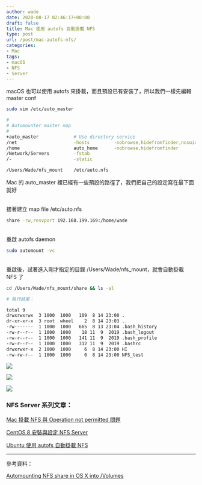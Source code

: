 ```yaml
---
author: wade
date: 2020-08-17 02:46:17+00:00
draft: false
title: Mac 使用 autofs 自動掛載 NFS
type: post
url: /post/mac-autofs-nfs/
categories:
- Mac
tags:
- macOS
- NFS
- Server
---
```


macOS 也可以使用 autofs 來掛載，而且預設已有安裝了，所以我們一樣先編輯 master conf

```bash
sudo vim /etc/auto_master
```

```bash
#
# Automounter master map
#
+auto_master             # Use directory service
/net                     -hosts         -nobrowse,hidefromfinder,nosuid
/home                    auto_home	    -nobrowse,hidefromfinder
/Network/Servers         -fstab
/-                       -static

/Users/Wade/nfs_mount    /etc/auto.nfs
```

Mac 的 auto_master 裡已經有一些預設的路徑了，我們把自己的設定寫在最下面就好

\
接著建立 map file <span class="hl-blue">/etc/auto.nfs</span>

```bash
share -rw,resvport 192.168.199.169:/home/wade
```

\
重啟 autofs daemon


```bash
sudo automount -vc
```

\
重啟後，試著進入剛才指定的目錄 <span class="hl-blue">/Users/Wade/nfs_mount</span>，就會自動掛載 NFS 了

```bash
cd /Users/Wade/nfs_mount/share && ls -al
```

```bash
# 執行結果：

total 9
drwxrwxrwx  3 1000  1000   109  8 14 23:00 .
dr-xr-xr-x  3 root  wheel    2  8 14 23:03 ..
-rw-------  1 1000  1000   665  8 13 23:04 .bash_history
-rw-r--r--  1 1000  1000    18 11  9  2019 .bash_logout
-rw-r--r--  1 1000  1000   141 11  9  2019 .bash_profile
-rw-r--r--  1 1000  1000   312 11  9  2019 .bashrc
drwxrwxr-x  2 1000  1000     6  8 14 23:00 HI
-rw-rw-r--  1 1000  1000     0  8 14 23:00 NFS_test
```

![](https://image.wadeism.net/macnfs01.png)

![](https://image.wadeism.net/macnfs02.png)

![](https://image.wadeism.net/macnfs03.png)

### NFS Server 系列文章：

[Mac 掛載 NFS 與 Operation not permitted 問題](https://notes.wadeism.net/post/mac-nfs-mount-operation-not-permitted/)

[CentOS 8 安裝與設定 NFS Server](https://notes.wadeism.net/post/centos8-nfs-server/)

[Ubuntu 使用 autofs 自動掛載 NFS](https://notes.wadeism.net/post/ubuntu-autofs-nfs/)

* * *

參考資料：

[Automounting NFS share in OS X into /Volumes](https://coderwall.com/p/fuoa-g/automounting-nfs-share-in-os-x-into-volumes)
